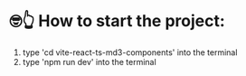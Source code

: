 # 🤓👆 How to start the project:
1. type 'cd vite-react-ts-md3-components' into the terminal
2. type 'npm run dev' into the terminal
